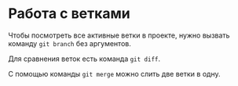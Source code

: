 # Работа с ветками

Чтобы посмотреть все активные ветки в проекте, нужно вызвать команду `git branch` без аргументов.

Для сравнения веток есть команда `git diff`. 

С помощью команды `git merge` можно слить две ветки в одну.
  
